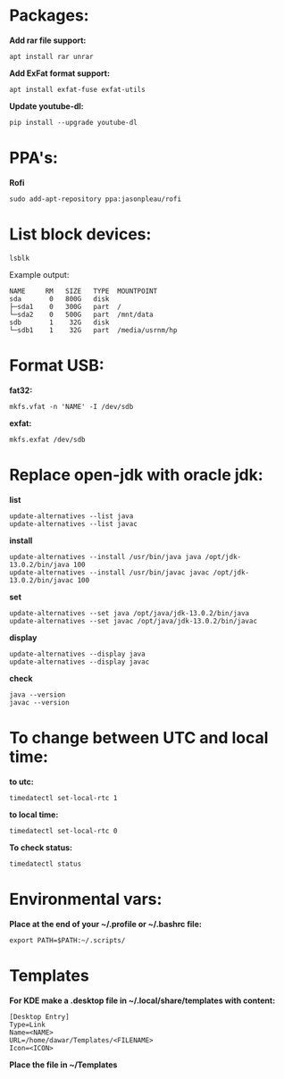 # Packages:

**Add rar file support:**

    apt install rar unrar

**Add ExFat format support:**

    apt install exfat-fuse exfat-utils

**Update youtube-dl:**

    pip install --upgrade youtube-dl

# PPA's:

**Rofi**

    sudo add-apt-repository ppa:jasonpleau/rofi


# List block devices:
    lsblk

Example output:

    NAME     RM   SIZE   TYPE  MOUNTPOINT
    sda       0   800G   disk 
    ├─sda1    0   300G   part  /
    └─sda2    0   500G   part  /mnt/data
    sdb       1    32G   disk 
    └─sdb1    1    32G   part  /media/usrnm/hp




# Format USB:

**fat32:**

    mkfs.vfat -n 'NAME' -I /dev/sdb
    
**exfat:**

    mkfs.exfat /dev/sdb



# Replace open-jdk with oracle jdk: 
**list**

    update-alternatives --list java
    update-alternatives --list javac
    
**install**

    update-alternatives --install /usr/bin/java java /opt/jdk-13.0.2/bin/java 100
    update-alternatives --install /usr/bin/javac javac /opt/jdk-13.0.2/bin/javac 100
    
**set**

    update-alternatives --set java /opt/java/jdk-13.0.2/bin/java
    update-alternatives --set javac /opt/java/jdk-13.0.2/bin/javac
    
**display**

    update-alternatives --display java
    update-alternatives --display javac
    
**check**

    java --version
    javac --version



# To change between UTC and local time:

**to utc:**

    timedatectl set-local-rtc 1
    
**to local time:**

    timedatectl set-local-rtc 0
    
**To check status:**

    timedatectl status

# Environmental vars:

**Place at the end of your ~/.profile or ~/.bashrc file:**

    export PATH=$PATH:~/.scripts/

# Templates
**For KDE make a .desktop file in ~/.local/share/templates with content:**

    [Desktop Entry]
    Type=Link
    Name=<NAME>
    URL=/home/dawar/Templates/<FILENAME>
    Icon=<ICON>
    
**Place the file in ~/Templates**
